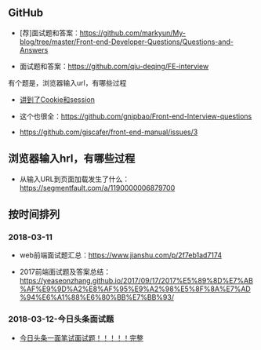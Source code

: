 



## GitHub

- [荐]面试题和答案：<https://github.com/markyun/My-blog/tree/master/Front-end-Developer-Questions/Questions-and-Answers>


- 面试题和答案：<https://github.com/qiu-deqing/FE-interview>

有个题是，浏览器输入url，有哪些过程

- [讲到了Cookie和session](https://github.com/WarpPrism/Blog/issues/5)

- 这个也很全：<https://github.com/gnipbao/Front-end-Interview-questions>

- <https://github.com/giscafer/front-end-manual/issues/3>




## 浏览器输入hrl，有哪些过程

- 从输入URL到页面加载发生了什么：<https://segmentfault.com/a/1190000006879700>




## 按时间排列

### 2018-03-11


- web前端面试题汇总：<https://www.jianshu.com/p/2f7eb1ad7174>

- 2017前端面试题及答案总结：<https://yeaseonzhang.github.io/2017/09/17/2017%E5%89%8D%E7%AB%AF%E9%9D%A2%E8%AF%95%E9%A2%98%E5%8F%8A%E7%AD%94%E6%A1%88%E6%80%BB%E7%BB%93/>


### 2018-03-12-今日头条面试题

- [ 今日头条一面笔试面试题！！！！！完整](http://blog.csdn.net/github_35924246/article/details/75675901)




